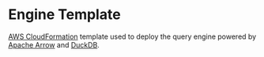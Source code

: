 # Engine Template

[AWS CloudFormation](https://aws.amazon.com/cloudformation/) template used to deploy the query engine powered by [Apache Arrow](https://arrow.apache.org/) and [DuckDB](https://duckdb.org/).
